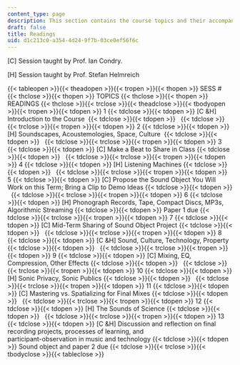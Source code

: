 ```yaml
---
content_type: page
description: This section contains the course topics and their accompanying readings.
draft: false
title: Readings
uid: d1c213c0-a354-4d24-9f7b-03ce0ef56f6c
---
```

\[C\] Session taught by Prof. Ian Condry.

\[H\] Session taught by Prof. Stefan Helmreich

{{< tableopen >}}{{< theadopen >}}{{< tropen >}}{{< thopen >}}
SESS #
{{< thclose >}}{{< thopen >}}
TOPICS
{{< thclose >}}{{< thopen >}}
READINGS
{{< thclose >}}{{< trclose >}}{{< theadclose >}}{{< tbodyopen >}}{{< tropen >}}{{< tdopen >}}
1
{{< tdclose >}}{{< tdopen >}}
\[C &H\] Introduction to the Course 
{{< tdclose >}}{{< tdopen >}}
 
{{< tdclose >}}{{< trclose >}}{{< tropen >}}{{< tdopen >}}
2
{{< tdclose >}}{{< tdopen >}}
\[H\] Soundscapes, Acoustemologies, Space, Culture 
{{< tdclose >}}{{< tdopen >}}
 
{{< tdclose >}}{{< trclose >}}{{< tropen >}}{{< tdopen >}}
3
{{< tdclose >}}{{< tdopen >}}
\[C\] Make a Beat to Share in Class
{{< tdclose >}}{{< tdopen >}}
 
{{< tdclose >}}{{< trclose >}}{{< tropen >}}{{< tdopen >}}
4
{{< tdclose >}}{{< tdopen >}}
\[H\] Listening Machines
{{< tdclose >}}{{< tdopen >}}
 
{{< tdclose >}}{{< trclose >}}{{< tropen >}}{{< tdopen >}}
5
{{< tdclose >}}{{< tdopen >}}
\[C\] Propose the Sound Object You Will Work on this Term; Bring a Clip to Demo Ideas
{{< tdclose >}}{{< tdopen >}}
 
{{< tdclose >}}{{< trclose >}}{{< tropen >}}{{< tdopen >}}
6
{{< tdclose >}}{{< tdopen >}}
\[H\] Phonograph Records, Tape, Compact Discs, MP3s, Algorithmic Streaming
{{< tdclose >}}{{< tdopen >}}
Paper 1 due
{{< tdclose >}}{{< trclose >}}{{< tropen >}}{{< tdopen >}}
7
{{< tdclose >}}{{< tdopen >}}
\[C\] Mid-Term Sharing of Sound Object Project
{{< tdclose >}}{{< tdopen >}}
 
{{< tdclose >}}{{< trclose >}}{{< tropen >}}{{< tdopen >}}
8
{{< tdclose >}}{{< tdopen >}}
\[C &H\] Sound, Culture, Technology, Property
{{< tdclose >}}{{< tdopen >}}
 
{{< tdclose >}}{{< trclose >}}{{< tropen >}}{{< tdopen >}}
9
{{< tdclose >}}{{< tdopen >}}
\[C\] Mixing, EQ, Compression, Other Effects
{{< tdclose >}}{{< tdopen >}}
 
{{< tdclose >}}{{< trclose >}}{{< tropen >}}{{< tdopen >}}
10
{{< tdclose >}}{{< tdopen >}}
\[H\] Sonic Privacy, Sonic Publics
{{< tdclose >}}{{< tdopen >}}
 
{{< tdclose >}}{{< trclose >}}{{< tropen >}}{{< tdopen >}}
11
{{< tdclose >}}{{< tdopen >}}
\[C\] Mastering vs. Spatializing for Final Mixes
{{< tdclose >}}{{< tdopen >}}
 
{{< tdclose >}}{{< trclose >}}{{< tropen >}}{{< tdopen >}}
12
{{< tdclose >}}{{< tdopen >}}
\[H\] The Sounds of Science
{{< tdclose >}}{{< tdopen >}}
 
{{< tdclose >}}{{< trclose >}}{{< tropen >}}{{< tdopen >}}
13
{{< tdclose >}}{{< tdopen >}}
\[C &H\] Discussion and reflection on final recording projects, processes of learning, and   
participant-observation in music and technology
{{< tdclose >}}{{< tdopen >}}
Sound object and paper 2 due
{{< tdclose >}}{{< trclose >}}{{< tbodyclose >}}{{< tableclose >}}